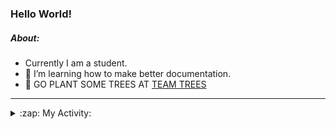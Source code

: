 ### Hello World!

##### About:
- Currently I am a student.
- 🌱 I’m learning how to make better documentation.
- 🌱 GO PLANT SOME TREES AT [TEAM TREES](https://teamtrees.org/)

---
<details>
  <summary>:zap: My Activity:</summary>
  
<!--START_SECTION:waka-->
![Code Time](http://img.shields.io/badge/Code%20Time-988%20hrs%2054%20mins-blue)

**I'm a Night 🦉** 

```text
🌞 Morning    86 commits     ███░░░░░░░░░░░░░░░░░░░░░░   12.43% 
🌆 Daytime    150 commits    █████░░░░░░░░░░░░░░░░░░░░   21.68% 
🌃 Evening    209 commits    ███████░░░░░░░░░░░░░░░░░░   30.2% 
🌙 Night      247 commits    █████████░░░░░░░░░░░░░░░░   35.69%

```
📅 **I'm Most Productive on Tuesday** 

```text
Monday       92 commits     ███░░░░░░░░░░░░░░░░░░░░░░   13.29% 
Tuesday      162 commits    █████░░░░░░░░░░░░░░░░░░░░   23.41% 
Wednesday    70 commits     ██░░░░░░░░░░░░░░░░░░░░░░░   10.12% 
Thursday     96 commits     ███░░░░░░░░░░░░░░░░░░░░░░   13.87% 
Friday       99 commits     ███░░░░░░░░░░░░░░░░░░░░░░   14.31% 
Saturday     70 commits     ██░░░░░░░░░░░░░░░░░░░░░░░   10.12% 
Sunday       103 commits    ███░░░░░░░░░░░░░░░░░░░░░░   14.88%

```


📊 **This Week I Spent My Time On** 

```text
🔥 Editors: 
VS Code                  1 hr 39 mins        █████████████████████████   100.0%

🐱‍💻 Projects: 
PraiseDemo               1 hr 31 mins        ███████████████████████░░   91.9% 
advent-of-code-2022      6 mins              █░░░░░░░░░░░░░░░░░░░░░░░░   6.38% 
CSF                      1 min               ░░░░░░░░░░░░░░░░░░░░░░░░░   1.72%

```


 Last Updated on 28/12/2022 01:31:36 UTC
<!--END_SECTION:waka-->
</details>
